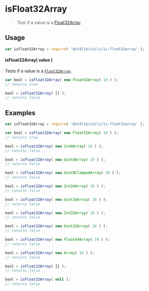 # isFloat32Array

> Test if a value is a [Float32Array][float32array].


<section class="usage">

## Usage

``` javascript
var isFloat32Array = require( '@stdlib/utils/is-float32array' );
```


#### isFloat32Array( value )

Tests if a value is a [`Float32Array`][float32array].

``` javascript
var bool = isFloat32Array( new Float32Array( 10 ) );
// returns true

bool = isFloat32Array( [] );
// returns false
```

</section>

<!-- /.usage -->


<section class="examples">

## Examples

``` javascript
var isFloat32Array = require( '@stdlib/utils/is-float32array' );

var bool = isFloat32Array( new Float32Array( 10 ) );
// returns true

bool = isFloat32Array( new Int8Array( 10 ) );
// returns false

bool = isFloat32Array( new Uint8Array( 10 ) );
// returns false

bool = isFloat32Array( new Uint8ClampedArray( 10 ) );
// returns false

bool = isFloat32Array( new Int16Array( 10 ) );
// returns false

bool = isFloat32Array( new Uint16Array( 10 ) );
// returns false

bool = isFloat32Array( new Int32Array( 10 ) );
// returns false

bool = isFloat32Array( new Uint32Array( 10 ) );
// returns false

bool = isFloat32Array( new Float64Array( 10 ) );
// returns false

bool = isFloat32Array( new Array( 10 ) );
// returns false

bool = isFloat32Array( {} );
// returns false

bool = isFloat32Array( null );
// returns false
```

</section>

<!-- /.examples -->


<section class="links">

[float32array]: https://developer.mozilla.org/en-US/docs/Web/JavaScript/Reference/Global_Objects/Float32Array

</section>

<!-- /.links -->
